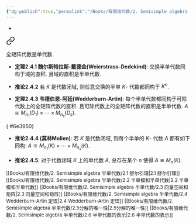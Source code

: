 ```yaml
---
{"dg-publish":true,"permalink":"/Books/有限维代数/2. Semisimple algebra 半单代数/2.4 Wedderburn-Artin 定理/","dgPassFrontmatter":true,"created":"2024-08-11T17:44:34.177+08:00","updated":"2024-09-13T21:20:53.493+08:00"}
---
```


+ 
<div class="transclusion internal-embed is-loaded"><a class="markdown-embed-link" href="////#5f86a5" aria-label="Open link"><svg xmlns="http://www.w3.org/2000/svg" width="24" height="24" viewBox="0 0 24 24" fill="none" stroke="currentColor" stroke-width="2" stroke-linecap="round" stroke-linejoin="round" class="svg-icon lucide-link"><path d="M10 13a5 5 0 0 0 7.54.54l3-3a5 5 0 0 0-7.07-7.07l-1.72 1.71"></path><path d="M14 11a5 5 0 0 0-7.54-.54l-3 3a5 5 0 0 0 7.07 7.07l1.71-1.71"></path></svg></a><div class="markdown-embed">



全矩阵代数是单代数. 

</div></div>


+ **定理2.4.1 魏尔斯特拉斯-戴德金(Weierstrass-Dedekind)**: 交换半单代数同构于域的直积. 且域的直积是半单代数.

+ **推论2.4.2** 若 $K$ 是代数闭域, 则任意交换的半单 $K$- 代数都同构于 $K^n$. 

+ **定理2.4.3 韦德伯恩-阿廷(Wedderburn-Artin)**: 每个半单代数都同构于可除代数上的全矩阵代数的直积. 且可除代数上的全矩阵代数的直积是半单代数.  $A\cong M_{n_1}(D_1)\times\cdots\times M_{n_s}(D_s)$.

{ #6e3950}

+ **推论2.4.4 (莫林Molien)**: 若 $K$ 是代数闭域, 则每个半单的 $K$- 代数 $A$ 都有如下同构:  $A\cong M_{n_1}(K)\times\cdots\times M_{n_s}(K)$.

+ **推论2.4.5**: 对于代数闭域 $K$ 上的单代数 $A$, 总存在某个 $n$ 使得 $A\cong M_n(K)$.


<font size="2">[[Books/有限维代数/2. Semisimple algebra 半单代数/2.1 舒尔引理\|2.1 舒尔引理]]</font>
<font size="2">[[Books/有限维代数/2. Semisimple algebra 半单代数/2.2 半单模和半单代数\|2.2 半单模和半单代数]]</font>
<font size="2">[[Books/有限维代数/2. Semisimple algebra 半单代数/2.3 向量空间和矩阵\|2.3 向量空间和矩阵]]</font>
<font size="2">[[Books/有限维代数/2. Semisimple algebra 半单代数/2.4 Wedderburn-Artin 定理\|2.4 Wedderburn-Artin 定理]]</font>
<font size="2">[[Books/有限维代数/2. Semisimple algebra 半单代数/2.5分解的唯一性\|2.5分解的唯一性]]</font>
<font size="2">[[Books/有限维代数/2. Semisimple algebra 半单代数/2.6 半单代数的表示\|2.6 半单代数的表示]]</font>
